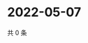 # 2022-05-07

共 0 条

<!-- BEGIN WEIBO -->
<!-- 最后更新时间 Sat May 07 2022 23:16:39 GMT+0800 (China Standard Time) -->

<!-- END WEIBO -->
